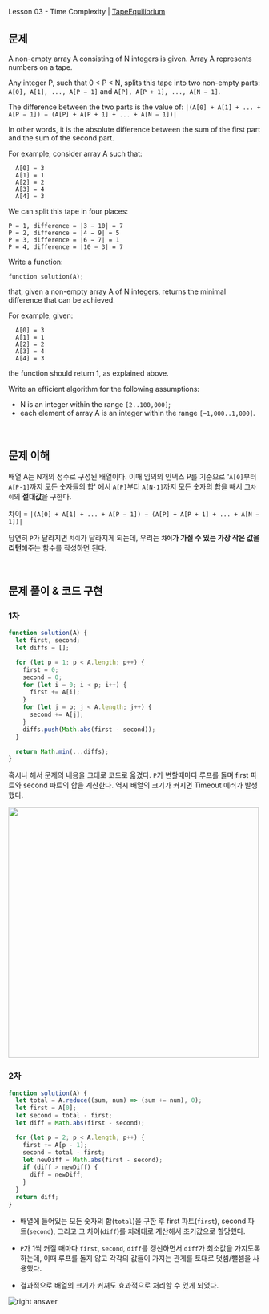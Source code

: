 Lesson 03 - Time Complexity | [TapeEquilibrium](https://app.codility.com/programmers/lessons/3-time_complexity/tape_equilibrium/)

## 문제

A non-empty array A consisting of N integers is given. Array A represents numbers on a tape.

Any integer P, such that 0 < P < N, splits this tape into two non-empty parts: `A[0], A[1], ..., A[P − 1]` and `A[P], A[P + 1], ..., A[N − 1]`.

The difference between the two parts is the value of: `|(A[0] + A[1] + ... + A[P − 1]) − (A[P] + A[P + 1] + ... + A[N − 1])|`

In other words, it is the absolute difference between the sum of the first part and the sum of the second part.

For example, consider array A such that:

```
  A[0] = 3
  A[1] = 1
  A[2] = 2
  A[3] = 4
  A[4] = 3
```

We can split this tape in four places:

```
P = 1, difference = |3 − 10| = 7
P = 2, difference = |4 − 9| = 5
P = 3, difference = |6 − 7| = 1
P = 4, difference = |10 − 3| = 7
```

Write a function:

```
function solution(A);
```

that, given a non-empty array A of N integers, returns the minimal difference that can be achieved.

For example, given:

```
  A[0] = 3
  A[1] = 1
  A[2] = 2
  A[3] = 4
  A[4] = 3
```

the function should return 1, as explained above.

Write an efficient algorithm for the following assumptions:

- N is an integer within the range `[2..100,000]`;
- each element of array A is an integer within the range `[−1,000..1,000]`.

<br />

## 문제 이해

배열 A는 N개의 정수로 구성된 배열이다. 이때 임의의 인덱스 P를 기준으로 '`A[0]`부터 `A[P-1]`까지 모든 숫자들의 합' 에서 `A[P]`부터 `A[N-1]`까지 모든 숫자의 합을 빼서 그`차이`의 **절대값**을 구한다.<br />

차이 = `|(A[0] + A[1] + ... + A[P − 1]) − (A[P] + A[P + 1] + ... + A[N − 1])|`

당연히 `P`가 달라지면 `차이`가 달라지게 되는데, 우리는 **`차이`가 가질 수 있는 가장 작은 값을 리턴**해주는 함수를 작성하면 된다.

<br />

## 문제 풀이 & 코드 구현

### 1차

```js
function solution(A) {
  let first, second;
  let diffs = [];

  for (let p = 1; p < A.length; p++) {
    first = 0;
    second = 0;
    for (let i = 0; i < p; i++) {
      first += A[i];
    }
    for (let j = p; j < A.length; j++) {
      second += A[j];
    }
    diffs.push(Math.abs(first - second));
  }

  return Math.min(...diffs);
}
```

혹시나 해서 문제의 내용을 그대로 코드로 옮겼다. `P`가 변할때마다 루프를 돌며 first 파트와 second 파트의 합을 계산한다. 역시 배열의 크기가 커지면 Timeout 에러가 발생했다.

<img src="https://user-images.githubusercontent.com/42695954/66760208-974afa80-eedc-11e9-9c88-a85fb63195c9.PNG" width="500" />

<br />

### 2차

```js
function solution(A) {
  let total = A.reduce((sum, num) => (sum += num), 0);
  let first = A[0];
  let second = total - first;
  let diff = Math.abs(first - second);

  for (let p = 2; p < A.length; p++) {
    first += A[p - 1];
    second = total - first;
    let newDiff = Math.abs(first - second);
    if (diff > newDiff) {
      diff = newDiff;
    }
  }
  return diff;
}
```

- 배열에 들어있는 모든 숫자의 합(`total`)을 구한 후 first 파트(`first`), second 파트(`second`), 그리고 그 차이(`diff`)를 차례대로 계산해서 초기값으로 할당했다.

- `P`가 1씩 커질 때마다 `first`, `second`, `diff`를 갱신하면서 `diff`가 최소값을 가지도록 하는데, 이때 루프를 돌지 않고 각각의 값들이 가지는 관계를 토대로 덧셈/뺄셈을 사용했다.

- 결과적으로 배열의 크기가 커져도 효과적으로 처리할 수 있게 되었다.

![right answer](https://user-images.githubusercontent.com/42695954/66761885-ddee2400-eedf-11e9-9bd6-359875166ddb.PNG)
